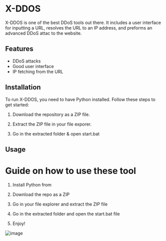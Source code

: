 # X-DDOS 
      
X-DDOS is one of the best DDoS tools out there. It includes a user interface for inputting a URL,  resolves the URL to an IP address, and preforms an advanced DDoS attac to the website.

## Features
 
- DDoS attacks  
- Good user interface  
- IP fetching from the URL
 
## Installation
 
To run X-DDOS, you need to have Python installed. Follow these steps to get started: 

1. Download the repository as a ZIP file. 

2. Extract the ZIP file in your file exporer.  
 
3. Go in the extracted folder & open start.bat 
 
## Usage  
 
# Guide on how to use these tool  
 
1. Install Python from 
 
2. Download the repo as a ZIP   
 
3. Go in your file explorer and extract the ZIP file  

4. Go in the extracted folder and open the start.bat file
   
5. Enjoy!  


![image](https://github.com/user-attachments/assets/cb09b2d8-c4b5-41c0-804d-cd7d8b0c30df)   